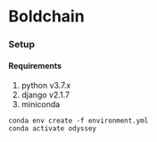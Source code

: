 # Boldchain

### Setup
#### Requirements
1. python v3.7.x
2. django v2.1.7
3. miniconda

```
conda env create -f environment.yml
conda activate odyssey
```
